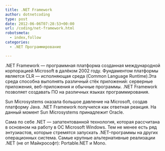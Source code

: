 ```yaml
---
title: .NET Framework
author: dotnetcoding
type: post
date: 2012-06-06T07:28:53+00:00
url: /coding/net-framework.html
robotsmeta:
  - index,follow
categories:
  - .NET Программирование

---
```

.NET Framework — программная платформа созданная международной корпорацией Microsoft в далёком 2002 году. Фундаментом платформы является CLR &#8212; исполняющая среда (Common Language Runtime).<!--more-->Эта среда способна выполнять различный стёк приложений: серверные приложения, веб-приложения и обычные программы. .NET Framework позволяет создавать ПО на различных языках программирования.

Sun Microsystems оказала большое давление на Microsoft, создав платформу Java. .NET Framework получился как ответная реакция. На данный момент Sun Microsystems принадлежит Oracle.

Сама по себе .NET &#8212; запатентованной технология, которая рассчитана в основном на работу в ОС Microsoft Windows. Тем не менее есть ряд энтузиастов, которые стремятся запускать .NET-программы на других операционных система. Самые крупные альтернативные реализации  .NET (не от Майкрософт): Portable.NET и Mono.